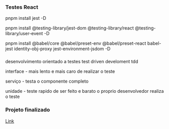 ### Testes React


pnpm install jest -D

pnpm install @testing-library/jest-dom @testing-library/react @testing-library/user-event -D

pnpm install @babel/core @babel/preset-env @babel/preset-react babel-jest identity-obj-proxy jest-environment-jsdom -D


### 

desenvolvimento orientado a testes
test driven develoment  tdd 



interface - mais lento e mais caro de realizar o teste

serviço - testa o componente completo

unidade - teste rapido de ser feito e barato
o proprio desenvolvedor realiza o teste


### Projeto finalizado

[Link](https://testes-react-jet.vercel.app/)
